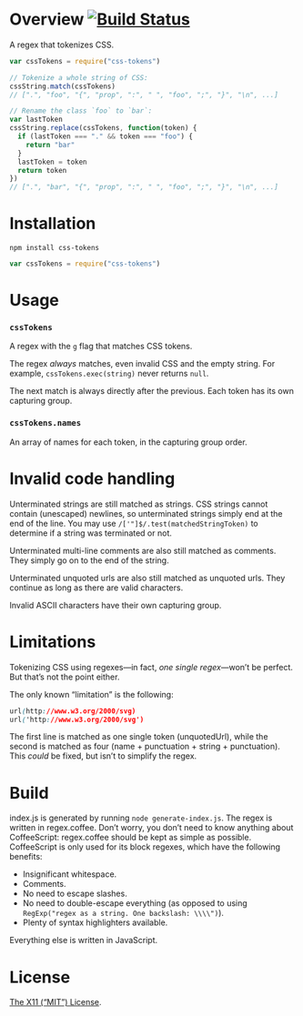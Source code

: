 Overview [![Build Status](https://travis-ci.org/lydell/css-tokens.png?branch=master)](https://travis-ci.org/lydell/css-tokens)
========

A regex that tokenizes CSS.

```js
var cssTokens = require("css-tokens")

// Tokenize a whole string of CSS:
cssString.match(cssTokens)
// [".", "foo", "{", "prop", ":", " ", "foo", ";", "}", "\n", ...]

// Rename the class `foo` to `bar`:
var lastToken
cssString.replace(cssTokens, function(token) {
  if (lastToken === "." && token === "foo") {
    return "bar"
  }
  lastToken = token
  return token
})
// [".", "bar", "{", "prop", ":", " ", "foo", ";", "}", "\n", ...]
```


Installation
============

`npm install css-tokens`

```js
var cssTokens = require("css-tokens")
```


Usage
=====

### `cssTokens` ###

A regex with the `g` flag that matches CSS tokens.

The regex _always_ matches, even invalid CSS and the empty string. For
example, `cssTokens.exec(string)` never returns `null`.

The next match is always directly after the previous. Each token has its own
capturing group.

### `cssTokens.names` ###

An array of names for each token, in the capturing group order.


Invalid code handling
=====================

Unterminated strings are still matched as strings. CSS strings cannot contain
(unescaped) newlines, so unterminated strings simply end at the end of the
line. You may use `/['"]$/.test(matchedStringToken)` to determine if a string
was terminated or not.

Unterminated multi-line comments are also still matched as comments. They
simply go on to the end of the string.

Unterminated unquoted urls are also still matched as unquoted urls. They
continue as long as there are valid characters.

Invalid ASCII characters have their own capturing group.


Limitations
===========

Tokenizing CSS using regexes—in fact, _one single regex_—won’t be
perfect. But that’s not the point either.

The only known “limitation” is the following:

```css
url(http://www.w3.org/2000/svg)
url('http://www.w3.org/2000/svg')
```

The first line is matched as one single token (unquotedUrl), while the second
is matched as four (name + punctuation + string + punctuation). This _could_ be
fixed, but isn’t to simplify the regex.


Build
=====

index.js is generated by running `node generate-index.js`. The regex is written
in regex.coffee. Don’t worry, you don’t need to know anything about
CoffeeScript: regex.coffee should be kept as simple as possible. CoffeeScript
is only used for its block regexes, which have the following benefits:

- Insignificant whitespace.
- Comments.
- No need to escape slashes.
- No need to double-escape everything (as opposed to using `RegExp("regex as a
  string. One backslash: \\\\")`).
- Plenty of syntax highlighters available.

Everything else is written in JavaScript.


License
=======

[The X11 (“MIT”) License](LICENSE).

